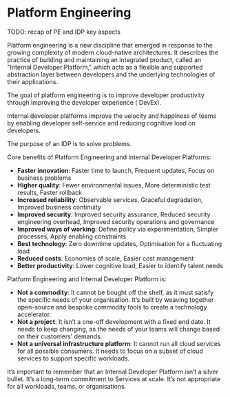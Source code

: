 # Platform Engineering

TODO: recap of PE and IDP key aspects

Platform engineering is a new discipline that emerged in response to the growing complexity of modern cloud-native
architectures. It describes the practice of building and maintaining an integrated product, called an "Internal
Developer Platform," which acts as a flexible and supported abstraction layer between developers and the underlying
technologies of their applications.

The goal of platform engineering is to improve developer productivity through improving the developer experience (
DevEx).

Internal developer platforms improve the velocity and happiness of teams by enabling developer self-service and reducing
cognitive load on developers.

The purpose of an IDP is to solve problems.

[//]: # ( https://humanitec.com/platform-engineering)
[//]: # (https://humanitec.com/blog/what-is-an-internal-developer-platform)

Core benefits of Platform Engineering and Internal Developer Platforms:

- **Faster innovation**: Faster time to launch, Frequent updates, Focus on business problems
- **Higher quality**: Fewer environmental issues, More deterministic test results, Faster rollback
- **Increased reliability**: Observable services, Graceful degradation, Improved business continuity
- **Improved security**: Improved security assurance, Reduced security engineering overhead, Improved security
  operations and governance
- **Improved ways of working**: Define policy via experimentation, Simpler processes, Apply enabling constraints
- **Best technology**: Zero downtime updates, Optimisation for a fluctuating load
- **Reduced costs**: Economies of scale, Easier cost management
- **Better productivity**: Lower cognitive load, Easier to identify talent needs

Platform Engineering and Internal Developer Platform is:

- **Not a commodity**: It cannot be bought off the shelf, as it must satisfy the specific needs of your organisation. It’s
built by weaving together open-source and bespoke commodity tools to create a technology accelerator.
- **Not a project**: It isn’t a one-off development with a fixed end date. It needs to keep changing, as the needs of your
teams will change based on their customers’ demands.
- **Not a universal infrastructure platform**: It cannot run all cloud services for all possible consumers. It needs to
focus on a subset of cloud services to support specific workloads.

It’s important to remember that an Internal Developer Platform isn’t a silver bullet. It’s a long-term commitment to
Services at scale. It’s not appropriate for all workloads, teams, or organisations.
